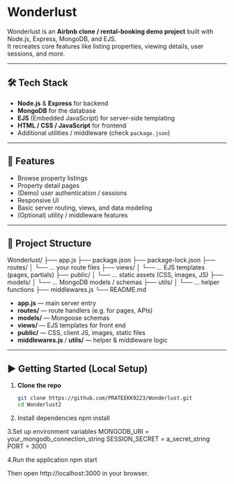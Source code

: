 # Wonderlust

Wonderlust is an **Airbnb clone / rental-booking demo project** built with Node.js, Express, MongoDB, and EJS.  
It recreates core features like listing properties, viewing details, user sessions, and more.

------------------------------------------------------------------------------------------------------------------------------------------------------------------

## 🛠️ Tech Stack

- **Node.js** & **Express** for backend  
- **MongoDB** for the database  
- **EJS** (Embedded JavaScript) for server-side templating  
- **HTML / CSS / JavaScript** for frontend  
- Additional utilities / middleware (check `package.json`)  

--------------------------------------------------------------------------------------------------------------------------------------------------------------------

## 🚀 Features

- Browse property listings  
- Property detail pages  
- (Demo) user authentication / sessions  
- Responsive UI  
- Basic server routing, views, and data modeling  
- (Optional) utility / middleware features  

------------------------------------------------------------------------------------------------------------------------------------------------------------------

## 📁 Project Structure

Wonderlust/
├── app.js
├── package.json
├── package-lock.json
├── routes/
│ └── … your route files
├── views/
│ └── … EJS templates (pages, partials)
├── public/
│ └── … static assets (CSS, images, JS)
├── models/
│ └── … MongoDB models / schemas
├── utils/
│ └── … helper functions
├── middlewares.js
└── README.md



- **app.js** — main server entry  
- **routes/** — route handlers (e.g. for pages, APIs)  
- **models/** — Mongoose schemas  
- **views/** — EJS templates for front end  
- **public/** — CSS, client JS, images, static files  
- **middlewares.js** / **utils/** — helper & middleware logic  

------------------------------------------------------------------------------------------------------------------------------------------------------------------

## ▶️ Getting Started (Local Setup)

1. **Clone the repo**  
   ```bash
   git clone https://github.com/PRATEEKK9223/Wonderlust.git
   cd Wonderlust2
   
2.  Install dependencies
    npm install
    
3.Set up environment variables
  MONGODB_URI = your_mongodb_connection_string
  SESSION_SECRET = a_secret_string
  PORT = 3000
  
4.Run the application
  npm start
  
Then open http://localhost:3000 in your browser.

